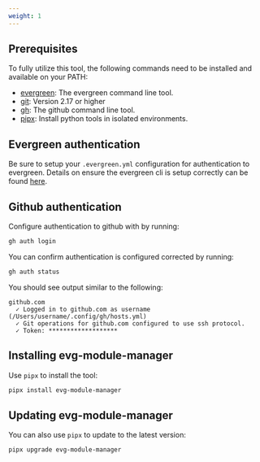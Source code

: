 ```yaml
---
weight: 1
---
```

## Prerequisites

To fully utilize this tool, the following commands need to be installed and available on your
PATH:

* [evergreen](https://github.com/evergreen-ci/evergreen/wiki/Using-the-Command-Line-Tool): The evergreen command line tool.
* [git](https://git-scm.com): Version 2.17 or higher
* [gh](https://github.com/cli/cli#installation): The github command line tool.
* [pipx](https://pypa.github.io/pipx/): Install python tools in isolated environments.

## Evergreen authentication

Be sure to setup your `.evergreen.yml` configuration for authentication to
evergreen. Details on ensure the evergreen cli is setup correctly can be found
[here](https://github.com/evergreen-ci/evergreen/wiki/Using-the-Command-Line-Tool#downloading-the-command-line-tool).

## Github authentication

Configure authentication to github with by running:
```bash
gh auth login
```

You can confirm authentication is configured corrected by running:
```bash
gh auth status
```
You should see output similar to the following:
```
github.com
  ✓ Logged in to github.com as username (/Users/username/.config/gh/hosts.yml)
  ✓ Git operations for github.com configured to use ssh protocol.
  ✓ Token: *******************
```

## Installing evg-module-manager

Use `pipx` to install the tool:

```bash
pipx install evg-module-manager
```

## Updating evg-module-manager

You can also use `pipx` to update to the latest version:

```bash
pipx upgrade evg-module-manager
```
